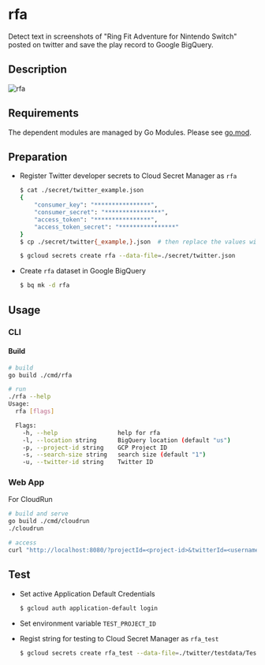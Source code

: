 # rfa

Detect text in screenshots of "Ring Fit Adventure for Nintendo Switch" posted on twitter and save the play record to Google BigQuery.

## Description

![rfa](https://github.com/tosh223/rfa/blob/main/rfa.png)

## Requirements

The dependent modules are managed by Go Modules.
Please see [go.mod](https://github.com/tosh223/rfa/blob/main/go.mod).

## Preparation

- Register Twitter developer secrets to Cloud Secret Manager as `rfa`

    ```sh
    $ cat ./secret/twitter_example.json
    {
        "consumer_key": "****************",
        "consumer_secret": "****************",
        "access_token": "****************",
        "access_token_secret": "****************"
    }
    $ cp ./secret/twitter{_example,}.json  # then replace the values with your actual ones.

    $ gcloud secrets create rfa --data-file=./secret/twitter.json
    ```

- Create `rfa` dataset in Google BigQuery

    ```sh
    $ bq mk -d rfa
    ```

## Usage
### CLI

#### Build
```sh
# build
go build ./cmd/rfa

# run
./rfa --help
Usage:
  rfa [flags]

  Flags:
    -h, --help                 help for rfa
    -l, --location string      BigQuery location (default "us")
    -p, --project-id string    GCP Project ID
    -s, --search-size string   search size (default "1")
    -u, --twitter-id string    Twitter ID
```

### Web App
For CloudRun

```sh
# build and serve
go build ./cmd/cloudrun
./cloudrun

# access
curl "http://localhost:8080/?projectId=<project-id>&twitterId=<username>&location=<bigquery-location>&size=<search-size>"
```


## Test

- Set active Application Default Credentials

    ```sh
    $ gcloud auth application-default login
    ```

- Set environment variable `TEST_PROJECT_ID`

- Regist string for testing to Cloud Secret Manager as `rfa_test`

    ```sh
    $ gcloud secrets create rfa_test --data-file=./twitter/testdata/TestSetTwitterConfig.json
    ```
